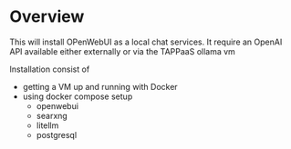# Overview

This will install OPenWebUI as a local chat services.
It require an OpenAI API available either externally or via the TAPPaaS ollama vm

Installation consist of

- getting a VM up and running with Docker
- using docker compose setup
  - openwebui
  - searxng
  - litellm
  - postgresql

